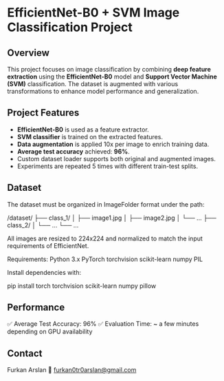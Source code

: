 # EfficientNet-B0 + SVM Image Classification Project

## Overview

This project focuses on image classification by combining **deep feature extraction** using the **EfficientNet-B0** model and **Support Vector Machine (SVM)** classification. The dataset is augmented with various transformations to enhance model performance and generalization.

## Project Features

- **EfficientNet-B0** is used as a feature extractor.
- **SVM classifier** is trained on the extracted features.
- **Data augmentation** is applied 10x per image to enrich training data.
- **Average test accuracy** achieved: **96%**.
- Custom dataset loader supports both original and augmented images.
- Experiments are repeated 5 times with different train-test splits.

## Dataset

The dataset must be organized in ImageFolder format under the path:

/dataset/
   ├── class_1/
   │    ├── image1.jpg
   │    ├── image2.jpg
   │    └── ...
   ├── class_2/
   │    └── ...
   └── ...

All images are resized to 224x224 and normalized to match the input requirements of EfficientNet.

Requirements:
Python 3.x
PyTorch
torchvision
scikit-learn
numpy
PIL

Install dependencies with:

pip install torch torchvision scikit-learn numpy pillow

## Performance

✅ Average Test Accuracy: 96%
✅ Evaluation Time: ~ a few minutes depending on GPU availability

## Contact

Furkan Arslan
📧 furkan0tr0arslan@gmail.com
